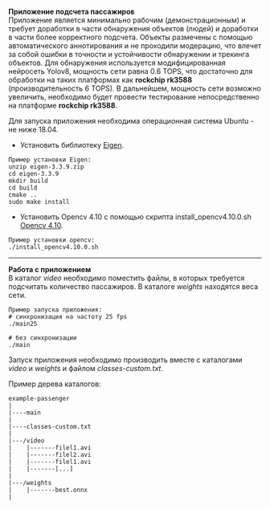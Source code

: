 **Приложение подсчета пассажиров**  
Приложение является минимально рабочим (демонстрационным) и требует доработки в части обнаружения объектов (людей) и доработки в части более корректного подсчета. Объекты размечены с помощью автоматического аннотирования и не проходили модерацию, что влечет за собой ошибки в точности и устойчивости обнаружении и трекинга объектов.
Для обнаружения используется модифицированная нейросеть Yolov8, мощность сети равна 0.6 TOPS, что достаточно для обработки на таких платформах как **rockchip rk3588** (производительность 6 TOPS). В дальнейшем, мощность сети возможно увеличить, необходимо будет провести тестирование непосредственно на платформе **rockchip rk3588**.

Для запуска приложения необходима операционная система Ubuntu - не ниже 18.04. 
- Установить библиотеку [Eigen](https://gitlab.com/libeigen/eigen/-/releases/3.3.9).
```
Пример установки Eigen:
unzip eigen-3.3.9.zip
cd eigen-3.3.9
mkdir build
cd build
cmake ..
sudo make install
```

- Установить Opencv 4.10 с помощью скрипта install_opencv4.10.0.sh [Opencv 4.10](https://github.com/Pavlo2802/example-passengers/blob/main/install_opencv4.10.0.sh).
```
Пример установки opencv:
./install_opencv4.10.0.sh
```
* * *
**Работа с приложением**   
В каталог *video* необходимо поместить файлы, в которых требуется подсчитать количество пассажиров. 
В каталоге *weights* находятся веса сети. 
```
Пример запуска приложения:
# синхронизация на частоту 25 fps
./main25

# без синхронизации
./main
```
Запуск приложения необходимо производить вместе с каталогами *video* и *weights* и файлом *classes-custom.txt*. 

Пример дерева каталогов:
```
example-passenger
|
|----main
|
|----classes-custom.txt
|
|---/video
|    |-------filel1.avi
|    |-------filel2.avi 
|    |-------filel1.avi 
|    |-------[...]
|
|---/weights 
|    |-------best.onnx
|
```

